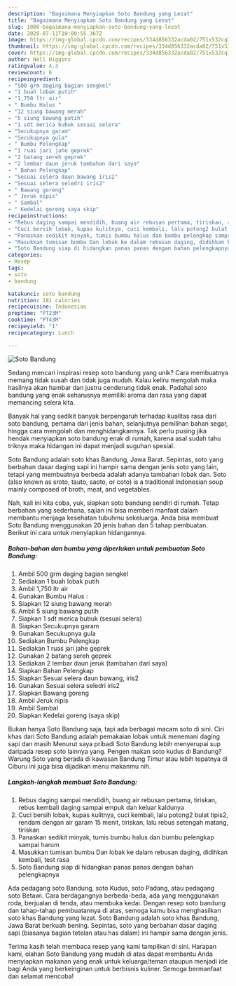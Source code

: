 ```yaml
---
description: "Bagaimana Menyiapkan Soto Bandung yang Lezat"
title: "Bagaimana Menyiapkan Soto Bandung yang Lezat"
slug: 1080-bagaimana-menyiapkan-soto-bandung-yang-lezat
date: 2020-07-11T10:00:55.367Z
image: https://img-global.cpcdn.com/recipes/334d856332acda02/751x532cq70/soto-bandung-foto-resep-utama.jpg
thumbnail: https://img-global.cpcdn.com/recipes/334d856332acda02/751x532cq70/soto-bandung-foto-resep-utama.jpg
cover: https://img-global.cpcdn.com/recipes/334d856332acda02/751x532cq70/soto-bandung-foto-resep-utama.jpg
author: Nell Higgins
ratingvalue: 4.3
reviewcount: 6
recipeingredient:
- "500 grm daging bagian sengkel"
- "1 buah lobak putih"
- "1,750 ltr air"
- " Bumbu Halus "
- "12 siung bawang merah"
- "5 siung bawang putih"
- "1 sdt merica bubuk sesuai selera"
- "Secukupnya garam"
- "Secukupnya gula"
- " Bumbu Pelengkap"
- "1 ruas jari jahe geprek"
- "2 batang sereh geprek"
- "2 lembar daun jeruk tambahan dari saya"
- " Bahan Pelengkap"
- "Sesuai selera daun bawang iris2"
- "Sesuai selera seledri iris2"
- " Bawang goreng"
- " Jeruk nipis"
- " Sambal"
- " Kedelai goreng saya skip"
recipeinstructions:
- "Rebus daging sampai mendidih, buang air rebusan pertama, tiriskan, rebus kembali daging sampai empuk dan keluar kaldunya"
- "Cuci bersih lobak, kupas kulitnya, cuci kembali, lalu potong2 bulat tipis2, rendam dengan air garam 15 menit, tiriskan, lalu rebus setengah matang, tiriskan"
- "Panaskan sedikit minyak, tumis bumbu halus dan bumbu pelengkap sampai harum"
- "Masukkan tumisan bumbu Dan lobak ke dalam rebusan daging, didihkan kembali, test rasa"
- "Soto Bandung siap di hidangkan panas panas dengan bahan pelengkapnya"
categories:
- Resep
tags:
- soto
- bandung

katakunci: soto bandung 
nutrition: 281 calories
recipecuisine: Indonesian
preptime: "PT23M"
cooktime: "PT43M"
recipeyield: "1"
recipecategory: Lunch

---
```



![Soto Bandung](https://img-global.cpcdn.com/recipes/334d856332acda02/751x532cq70/soto-bandung-foto-resep-utama.jpg)

Sedang mencari inspirasi resep soto bandung yang unik? Cara membuatnya memang tidak susah dan tidak juga mudah. Kalau keliru mengolah maka hasilnya akan hambar dan justru cenderung tidak enak. Padahal soto bandung yang enak seharusnya memiliki aroma dan rasa yang dapat memancing selera kita.

Banyak hal yang sedikit banyak berpengaruh terhadap kualitas rasa dari soto bandung, pertama dari jenis bahan, selanjutnya pemilihan bahan segar, hingga cara mengolah dan menghidangkannya. Tak perlu pusing jika hendak menyiapkan soto bandung enak di rumah, karena asal sudah tahu triknya maka hidangan ini dapat menjadi suguhan spesial.

Soto Bandung adalah soto khas Bandung, Jawa Barat. Sepintas, soto yang berbahan dasar daging sapi ini hampir sama dengan jenis soto yang lain, tetapi yang membuatnya berbeda adalah adanya tambahan lobak dan. Soto (also known as sroto, tauto, saoto, or coto) is a traditional Indonesian soup mainly composed of broth, meat, and vegetables.


Nah, kali ini kita coba, yuk, siapkan soto bandung sendiri di rumah. Tetap berbahan yang sederhana, sajian ini bisa memberi manfaat dalam membantu menjaga kesehatan tubuhmu sekeluarga. Anda bisa membuat Soto Bandung menggunakan 20 jenis bahan dan 5 tahap pembuatan. Berikut ini cara untuk menyiapkan hidangannya.

<!--inarticleads1-->

##### Bahan-bahan dan bumbu yang diperlukan untuk pembuatan Soto Bandung:

1. Ambil 500 grm daging bagian sengkel
1. Sediakan 1 buah lobak putih
1. Ambil 1,750 ltr air
1. Gunakan  Bumbu Halus :
1. Siapkan 12 siung bawang merah
1. Ambil 5 siung bawang putih
1. Siapkan 1 sdt merica bubuk (sesuai selera)
1. Siapkan Secukupnya garam
1. Gunakan Secukupnya gula
1. Sediakan  Bumbu Pelengkap
1. Sediakan 1 ruas jari jahe geprek
1. Gunakan 2 batang sereh geprek
1. Sediakan 2 lembar daun jeruk (tambahan dari saya)
1. Siapkan  Bahan Pelengkap
1. Siapkan Sesuai selera daun bawang, iris2
1. Gunakan Sesuai selera seledri iris2
1. Siapkan  Bawang goreng
1. Ambil  Jeruk nipis
1. Ambil  Sambal
1. Siapkan  Kedelai goreng (saya skip)


Bukan hanya Soto Bandung saja, tapi ada berbagai macam soto di sini. Ciri khas dari Soto Bandung adalah pemakaian lobak untuk menemani daging sapi dan masih Menurut saya pribadi Soto Bandung lebih menyerupai sup daripada resep soto lainnya yang. Pengen makan soto kudus di Bandung? Warung Soto yang berada di kawasan Bandung Timur atau lebih tepatnya di Ciburu ini juga bisa dijadikan menu makanmu nih. 

<!--inarticleads2-->

##### Langkah-langkah membuat Soto Bandung:

1. Rebus daging sampai mendidih, buang air rebusan pertama, tiriskan, rebus kembali daging sampai empuk dan keluar kaldunya
1. Cuci bersih lobak, kupas kulitnya, cuci kembali, lalu potong2 bulat tipis2, rendam dengan air garam 15 menit, tiriskan, lalu rebus setengah matang, tiriskan
1. Panaskan sedikit minyak, tumis bumbu halus dan bumbu pelengkap sampai harum
1. Masukkan tumisan bumbu Dan lobak ke dalam rebusan daging, didihkan kembali, test rasa
1. Soto Bandung siap di hidangkan panas panas dengan bahan pelengkapnya


Ada pedagang soto Bandung, soto Kudus, soto Padang, atau pedagang soto Betawi. Cara berdagangnya berbeda-beda, ada yang menggunakan roda, berjualan di tenda, atau membuka kedai. Dengan resep soto bandung dan tahap-tahap pembuatannya di atas, semoga kamu bisa menghasilkan soto khas Bandung yang lezat. Soto Bandung adalah soto khas Bandung, Jawa Barat berkuah bening. Sepintas, soto yang berbahan dasar daging sapi (biasanya bagian tetelan atau has dalam) ini hampir sama dengan jenis. 

Terima kasih telah membaca resep yang kami tampilkan di sini. Harapan kami, olahan Soto Bandung yang mudah di atas dapat membantu Anda menyiapkan makanan yang enak untuk keluarga/teman ataupun menjadi ide bagi Anda yang berkeinginan untuk berbisnis kuliner. Semoga bermanfaat dan selamat mencoba!

